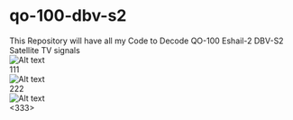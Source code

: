 # qo-100-dbv-s2
This Repository will have all my Code to Decode QO-100  Eshail-2 DBV-S2 Satellite TV signals<br>![Alt text](Bacar_telemetry_1.png?raw=true "Block diagram")<br>
111<br>
![Alt text](Bacar_telemetry_1.png?raw=true "Block diagram")<br>
222<br>
![Alt text](Bacar_telemetry_1.png?raw=true "Block diagram")<br>
<333>

